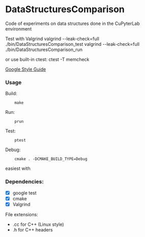 # DataStructuresComparison

Code of experiments on data structures done in the CuPyterLab environment

Test with Valgrind
valgrind --leak-check=full ./bin/DataStructuresComparison_test
valgrind --leak-check=full ./bin/DataStructuresComparison_run

or use built-in ctest:
ctest -T memcheck

[Google Style Guide](https://google.github.io/styleguide/cppguide.html)

### Usage
Build: 
```
    make
```
Run: 
```
    prun
```
Test: 
```
    ptest
```
Debug:
```
    cmake . -DCMAKE_BUILD_TYPE=Debug
```
easiest with 
### Dependencies:
 - [x] google test
 - [x] cmake
 - [x] Valgrind

File extensions:
 - .cc for C++ (Linux style)
 - .h for C++ headers
